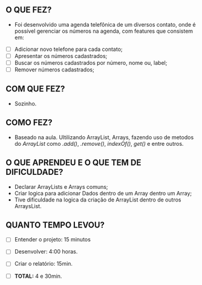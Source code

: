 
## O QUE FEZ?
- Foi desenvolvido uma agenda telefônica de um diversos contato, onde é possível gerenciar os números na agenda, com features que consistem em:
- [ ] Adicionar novo telefone para cada contato;
- [ ] Apresentar os números cadastrados;
- [ ] Buscar os números cadastrados por número, nome ou, label;
- [ ] Remover números cadastrados;

## COM QUE FEZ?
- Sozinho.

## COMO FEZ?
- Baseado na aula. Ultilizando ArrayList, Arrays, fazendo uso de metodos do _ArrayList_ como _.add()_, _.remove()_, _indexOf()_, _get()_ e entre outros.


## O QUE APRENDEU E O QUE TEM DE DIFICULDADE?
- Declarar ArrayLists e Arrays comuns;
- Criar logica para adicionar Dados dentro de um Array dentro um Array;
- Tive dificuldade na logica da criação de ArrayList dentro de outros ArraysList.


## QUANTO TEMPO LEVOU?
   - [ ] Entender o projeto: 15 minutos
   - [ ] Desenvolver:   4:00 horas.
   - [ ] Criar o relatório: 15min.
   - [ ] **TOTAL:** 4 e 30min.

